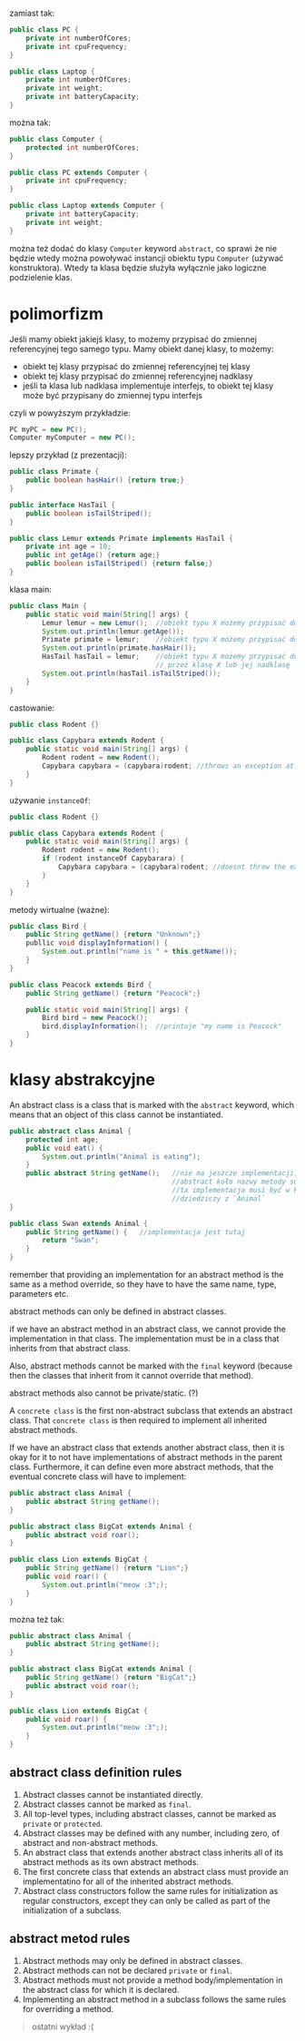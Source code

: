 zamiast tak:

```java
public class PC {
    private int numberOfCores;
    private int cpuFrequency;
}

public class Laptop {
    private int numberOfCores;
    private int weight;
    private int batteryCapacity;
}
```

można tak:

```java
public class Computer {
    protected int numberOfCores;
}

public class PC extends Computer {
    private int cpuFrequency;
}

public class Laptop extends Computer {
    private int batteryCapacity;
    private int weight;
}
```

można też dodać do klasy `Computer` keyword `abstract`, co sprawi
że nie będzie wtedy można powoływać instancji obiektu typu
`Computer` (używać konstruktora). Wtedy ta klasa będzie służyła
wyłącznie jako logiczne podzielenie klas.

# polimorfizm

Jeśli mamy obiekt jakiejś klasy, to możemy przypisać do zmiennej
referencyjnej tego samego typu. Mamy obiekt danej klasy, to możemy:

* obiekt tej klasy przypisać do zmiennej referencyjnej tej klasy
* obiekt tej klasy przypisać do zmiennej referencyjnej nadklasy
* jeśli ta klasa lub nadklasa implementuje interfejs, to obiekt
tej klasy może być przypisany do zmiennej typu interfejs

czyli w powyższym przykładzie:

```java
PC myPC = new PC();
Computer myComputer = new PC();
```

lepszy przykład (z prezentacji):

```java
public class Primate {
    public boolean hasHair() {return true;}
}

public interface HasTail {
    public boolean isTailStriped();
}

public class Lemur extends Primate implements HasTail {
    private int age = 10;
    public int getAge() {return age;}
    public boolean isTailStriped() {return false;}
}
```

klasa main:

```java
public class Main {
    public static void main(String[] args) {
        Lemur lemur = new Lemur();  //obiekt typu X możemy przypisać do zmiennej referencyjnej tego samego typu
        System.out.println(lemur.getAge());
        Primate primate = lemur;    //obiekt typu X możemy przypisać do zmiennej referencyjnej nadklasy X
        System.out.println(primate.hasHair());
        HasTail hasTail = lemur;    //obiekt typu X możemy przypisać do interfejsu, który jest implementowany
                                    // przez klasę X lub jej nadklasę
        System.out.println(hasTail.isTailStriped());
    }
}
```

castowanie:

```java
public class Rodent {}

public class Capybara extends Rodent {
    public static void main(String[] args) {
        Rodent rodent = new Rodent();
        Capybara capybara = (capybara)rodent; //throws an exception at runtime
    }
}
```

używanie `instanceOf`:

```java
public class Rodent {}

public class Capybara extends Rodent {
    public static void main(String[] args) {
        Rodent rodent = new Rodent();
        if (rodent instanceOf Capybarara) {
            Capybara capybara = (capybara)rodent; //doesnt throw the exception
        }
    }
}
```
metody wirtualne (ważne):

```java
public class Bird {
    public String getName() {return "Unknown";}
    publlic void displayInformation() {
        System.out.println("name is " + this.getName());
    }
}

public class Peacock extends Bird {
    public String getName() {return "Peacock";}

    public static void main(String[] args) {
        Bird bird = new Peacock();
        bird.displayInformation();  //printuje "my name is Peacock"
    }
}
```
# klasy abstrakcyjne

An abstract class is a class that is marked with the `abstract` keyword,
which means that an object of this class cannot be instantiated.

```java
public abstract class Animal {
    protected int age;
    public void eat() {
        System.out.println("Animal is eating");
    }
    public abstract String getName();   //nie ma jeszcze implementacji, keyword
                                        //abstract koło nazwy metody sugeruje że
                                        //ta implementacja musi być w klasie która
                                        //dziedziczy z `Animal`
}

public class Swan extends Animal {
    public String getName() {   //implementacja jest tutaj
        return "Swan";
    }
}
```

remember that providing an implementation for an abstract method
is the same as a method override, so they have to have the same name,
type, parameters etc.

abstract methods can only be defined in abstract classes.

if we have an abstract method in an abstract class, we cannot provide
the implementation in that class. The implementation must be in a class
that inherits from that abstract class.

Also, abstract methods cannot be marked with the `final` keyword (because
then the classes that inherit from it cannot override that method).

abstract methods also cannot be private/static. (?)

A `concrete class` is the first non-abstract subclass that extends an
abstract class. That `concrete class` is then required to implement
all inherited abstract methods.

If we have an abstract class that extends another abstract class, then
it is okay for it to not have implementations of abstract methods in the
parent class. Furthermore, it can define even more abstract methods, that
the eventual concrete class will have to implement:

```java
public abstract class Animal {
    public abstract String getName();
}

public abstract class BigCat extends Animal {
    public abstract void roar();
}

public class Lion extends BigCat {
    public String getName() {return "Lion";}
    public void roar() {
        System.out.println("meow :3";);
    }
}
```

można też tak:

```java
public abstract class Animal {
    public abstract String getName();
}

public abstract class BigCat extends Animal {
    public String getName() {return "BigCat";}
    public abstract void roar();
}

public class Lion extends BigCat {
    public void roar() {
        System.out.println("meow :3";);
    }
}
```

## abstract class definition rules

1. Abstract classes cannot be instantiated directly.
2. Abstract classes cannot be marked as `final`.
3. All top-level types, including abstract classes, cannot
be marked as `private` or `protected`.
4. Abstract classes may be defined with any number, including
zero, of abstract and non-abstract methods.
5. An abstract class that extends another abstract class inherits
all of its abstract methods as its own abstract methods.
6. The first concrete class that extends an abstract class must
provide an implementatino for all of the inherited abstract methods.
7. Abstract class constructors follow the same rules for initialization
as regular constructors, except they can only be called as part of the
initialization of a subclass.

## abstract metod rules

1. Abstract methods may only be defined in abstract classes.
2. Abstract methods can not be declared `private` or `final`.
3. Abstract methods must not provide a method body/implementation
in the abstract class for which it is declared.
4. Implementing an abstract method in a subclass follows the same
rules for overriding a method.

> ostatni wykład :(